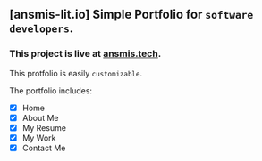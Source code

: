 ## [ansmis-lit.io] Simple Portfolio for `software developers`.
### This project is live at <a href="https://ansmis.tech">ansmis.tech</a>.</h3>

This protfolio is easily `customizable`.

The portfolio includes:

- [x] Home
- [x] About Me
- [x] My Resume
- [x] My Work
- [x] Contact Me
